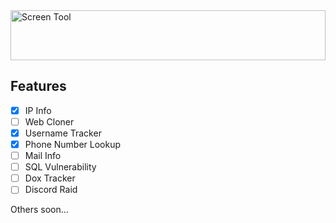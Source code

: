 <img src="https://cdn.discordapp.com/attachments/1274370571173625856/1274784761977507860/cyb3rtechtool.jpg?ex=66c38353&is=66c231d3&hm=e43199f7f3db39bd819238ea47f0146a04beb35587c90b4ccc8047273a64b461&" alt="Screen Tool" style="width:100%; height:auto; max-width:1000px; max-height:80px; object-fit:cover;"/>

## Features

- [x] IP Info
- [ ] Web Cloner
- [x] Username Tracker
- [x] Phone Number Lookup
- [ ] Mail Info
- [ ] SQL Vulnerability
- [ ] Dox Tracker
- [ ] Discord Raid
      
Others soon...
